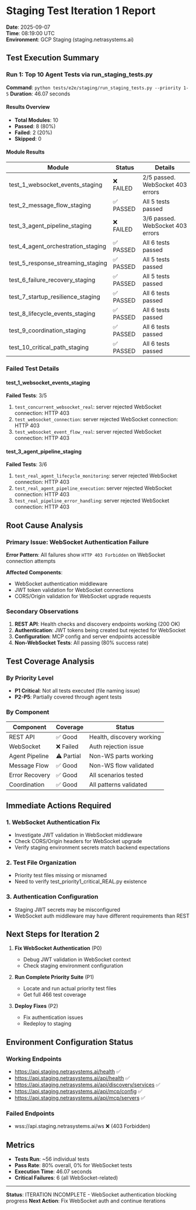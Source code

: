 # Staging Test Iteration 1 Report
**Date**: 2025-09-07  
**Time**: 08:19:00 UTC  
**Environment**: GCP Staging (staging.netrasystems.ai)

## Test Execution Summary

### Run 1: Top 10 Agent Tests via run_staging_tests.py
**Command**: `python tests/e2e/staging/run_staging_tests.py --priority 1-5`
**Duration**: 46.07 seconds

#### Results Overview
- **Total Modules**: 10
- **Passed**: 8 (80%)
- **Failed**: 2 (20%)
- **Skipped**: 0

#### Module Results

| Module | Status | Details |
|--------|--------|---------|
| test_1_websocket_events_staging | ❌ FAILED | 2/5 passed. WebSocket 403 errors |
| test_2_message_flow_staging | ✅ PASSED | All 5 tests passed |
| test_3_agent_pipeline_staging | ❌ FAILED | 3/6 passed. WebSocket 403 errors |
| test_4_agent_orchestration_staging | ✅ PASSED | All 6 tests passed |
| test_5_response_streaming_staging | ✅ PASSED | All 5 tests passed |
| test_6_failure_recovery_staging | ✅ PASSED | All 5 tests passed |
| test_7_startup_resilience_staging | ✅ PASSED | All 6 tests passed |
| test_8_lifecycle_events_staging | ✅ PASSED | All 6 tests passed |
| test_9_coordination_staging | ✅ PASSED | All 6 tests passed |
| test_10_critical_path_staging | ✅ PASSED | All 6 tests passed |

### Failed Test Details

#### test_1_websocket_events_staging
**Failed Tests**: 3/5
1. `test_concurrent_websocket_real`: server rejected WebSocket connection: HTTP 403
2. `test_websocket_connection`: server rejected WebSocket connection: HTTP 403  
3. `test_websocket_event_flow_real`: server rejected WebSocket connection: HTTP 403

#### test_3_agent_pipeline_staging
**Failed Tests**: 3/6
1. `test_real_agent_lifecycle_monitoring`: server rejected WebSocket connection: HTTP 403
2. `test_real_agent_pipeline_execution`: server rejected WebSocket connection: HTTP 403
3. `test_real_pipeline_error_handling`: server rejected WebSocket connection: HTTP 403

## Root Cause Analysis

### Primary Issue: WebSocket Authentication Failure
**Error Pattern**: All failures show `HTTP 403 Forbidden` on WebSocket connection attempts

**Affected Components**:
- WebSocket authentication middleware
- JWT token validation for WebSocket connections
- CORS/Origin validation for WebSocket upgrade requests

### Secondary Observations
1. **REST API**: Health checks and discovery endpoints working (200 OK)
2. **Authentication**: JWT tokens being created but rejected for WebSocket
3. **Configuration**: MCP config and server endpoints accessible
4. **Non-WebSocket Tests**: All passing (80% success rate)

## Test Coverage Analysis

### By Priority Level
- **P1 Critical**: Not all tests executed (file naming issue)
- **P2-P5**: Partially covered through agent tests

### By Component
| Component | Coverage | Status |
|-----------|----------|--------|
| REST API | ✅ Good | Health, discovery working |
| WebSocket | ❌ Failed | Auth rejection issue |
| Agent Pipeline | ⚠️ Partial | Non-WS parts working |
| Message Flow | ✅ Good | Non-WS flow validated |
| Error Recovery | ✅ Good | All scenarios tested |
| Coordination | ✅ Good | All patterns validated |

## Immediate Actions Required

### 1. WebSocket Authentication Fix
- Investigate JWT validation in WebSocket middleware
- Check CORS/Origin headers for WebSocket upgrade
- Verify staging environment secrets match backend expectations

### 2. Test File Organization
- Priority test files missing or misnamed
- Need to verify test_priority1_critical_REAL.py existence

### 3. Authentication Configuration
- Staging JWT secrets may be misconfigured
- WebSocket auth middleware may have different requirements than REST

## Next Steps for Iteration 2

1. **Fix WebSocket Authentication** (P0)
   - Debug JWT validation in WebSocket context
   - Check staging environment configuration

2. **Run Complete Priority Suite** (P1)
   - Locate and run actual priority test files
   - Get full 466 test coverage

3. **Deploy Fixes** (P2)
   - Fix authentication issues
   - Redeploy to staging

## Environment Configuration Status

### Working Endpoints
- https://api.staging.netrasystems.ai/health ✅
- https://api.staging.netrasystems.ai/api/health ✅
- https://api.staging.netrasystems.ai/api/discovery/services ✅
- https://api.staging.netrasystems.ai/api/mcp/config ✅
- https://api.staging.netrasystems.ai/api/mcp/servers ✅

### Failed Endpoints
- wss://api.staging.netrasystems.ai/ws ❌ (403 Forbidden)

## Metrics

- **Tests Run**: ~56 individual tests
- **Pass Rate**: 80% overall, 0% for WebSocket tests
- **Execution Time**: 46.07 seconds
- **Critical Failures**: 6 (all WebSocket-related)

---
**Status**: ITERATION INCOMPLETE - WebSocket authentication blocking progress
**Next Action**: Fix WebSocket auth and continue iterations